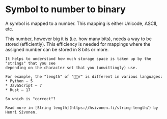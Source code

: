 # Symbol to number to binary

A symbol is mapped to a number. This mapping is either Unicode, ASCII, etc.

This number, however big it is (i.e. how many bits), needs a way to be stored (efficiently). This efficiency is needed for mappings where the assigned number can be stored in 8 bits or more.

~~~admonish question title="Why learn about encodings at all?"
It helps to understand how much storage space is taken up by the "strings" that you see 
depending on the character set that you (unwittingly) use.

For example, the "length" of "🤦🏼‍♂️" is different in various languages:
* Python — 5
* JavaScript — 7
* Rust — 17

So which is "correct"?

Read more in [String length](https://hsivonen.fi/string-length/) by Henri Sivonen.
~~~
